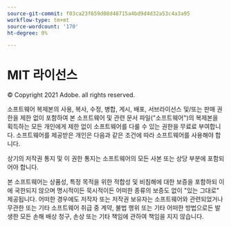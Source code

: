 ```yaml
---
source-git-commit: f03ca23f659d08d48715a4bd9d4d32a53c4a3a95
workflow-type: tm+mt
source-wordcount: '170'
ht-degree: 0%

---
```

# MIT 라이선스

© Copyright 2021 Adobe. all rights reserved.

소프트웨어 복제본의 사용, 복사, 수정, 병합, 게시, 배포, 서브라이선스 및/또는 판매 권한을 제한 없이 포함하여 본 소프트웨어 및 관련 문서 파일(&quot;소프트웨어&quot;)의 복제본을 획득하는 모든 개인에게 제한 없이 소프트웨어를 다룰 수 있는 권한을 무료료 부여합니다. 소프트웨어를 제공받은 개인은 다음과 같은 조건에 따라 소프트웨어를 사용해야 합니다.

상기의 저작권 통지 및 이 권한 통지는 소프트웨어의 모든 사본 또는 상당 부분에 포함되어야 합니다.

본 소프트웨어는 상품성, 특정 목적을 위한 적합성 및 비침해에 대한 보증을 포함하되 이에 국한되지 않으며 명시적이든 묵시적이든 어떠한 종류의 보증도 없이 &quot;있는 그대로&quot; 제공됩니다. 어떠한 경우에도 저작자 또는 저작권 보유자는 소프트웨어와 관련되었거나 무관한 또는 기타 소프트웨어 취급 중 계약, 불법 행위 또는 기타 어떠한 방법으로든 발생한 모든 손해 배상 청구, 손상 또는 기타 책임에 관하여 책임을 지지 않습니다.
